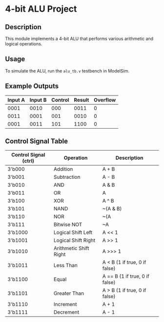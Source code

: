 # 4-bit ALU Project

## Description
This module implements a 4-bit ALU that performs various arithmetic and logical operations.

## Usage
To simulate the ALU, run the `alu_tb.v` testbench in ModelSim.

## Example Outputs
| Input A | Input B | Control | Result | Overflow |
|---------|---------|---------|--------|----------|
| 0001   | 0010   | 000     | 0011   | 0        |
| 0011   | 0001   | 001     | 0010   | 0        |
| 0001   | 0011   | 101     | 1100   | 0        |

## Control Signal Table
| Control Signal (ctrl) | Operation          | Description                                   |
|-----------------------|--------------------|-----------------------------------------------|
| 3'b000                | Addition           | A + B                                         |
| 3'b001                | Subtraction        | A - B                                         |
| 3'b010                | AND                | A & B                                        |
| 3'b011                | OR                 | A | B                                        |
| 3'b100                | XOR                | A ^ B                                        |
| 3'b101                | NAND               | ~(A & B)                                     |
| 3'b110                | NOR                | ~(A | B)                                     |
| 3'b111                | Bitwise NOT        | ~A                                           |
| 3'b1000               | Logical Shift Left | A << 1                                       |
| 3'b1001               | Logical Shift Right| A >> 1                                       |
| 3'b1010               | Arithmetic Shift Right | A >>> 1                                   |
| 3'b1011               | Less Than          | A < B (1 if true, 0 if false)               |
| 3'b1100               | Equal              | A == B (1 if true, 0 if false)              |
| 3'b1101               | Greater Than       | A > B (1 if true, 0 if false)               |
| 3'b1110               | Increment          | A + 1                                        |
| 3'b1111               | Decrement          | A - 1                                        |
